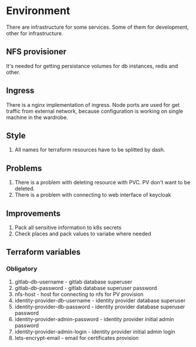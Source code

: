 # Environment

There are infrastructure for some services. Some of them for development, other for infrastructure.

## NFS provisioner

It's needed for getting persistance volumes for db instances, redis and other.

## Ingress

There is a nginx implementation of ingress. Node ports are used for get traffic from external network, because configuration is working on single machine in the wardrobe.

## Style

1. All names for terraform resources have to be splitted by dash.

## Problems

1. There is a problem with deleting resource with PVC. PV don't want to be deleted.
2. There is a problem with connecting to web interface of keycloak

## Improvements

1. Pack all sensitive information to k8s secrets
2. Check places and pack values to variabe where needed

## Terraform variables

### Obligatory

1. gitlab-db-username - gitlab database superuser
2. gitlab-db-password - gitlab database superuser password
3. nfs-host - host for connecting to nfs for PV provision
4. identity-provider-db-username - identity provider database superuser
5. identity-provider-db-password - identity provider database superuser password
6. identity-provider-admin-password - identity provider initial admin password
7. identity-provider-admin-login - identity provider initial admin login
8. lets-encrypt-email - email for certificates provision